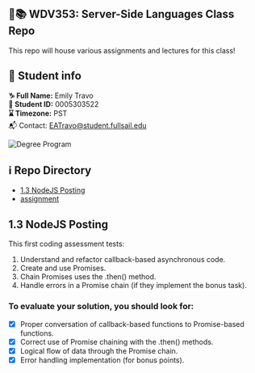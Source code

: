 ## 🔐📚 WDV353: Server-Side Languages Class Repo

This repo will house various assignments and lectures for this class!

## 🔗 Student info

**♑ Full Name:** Emily Travo <br>
**🔑 Student ID:** 0005303522 <br>
**⌛ Timezone:** PST <br>
📬 Contact: EATravo@student.fullsail.edu

![Degree Program](https://img.shields.io/badge/Degree-Web%20Development-orange?logo=gnometerminal)
<br>

## ℹ️ Repo Directory

- [1.3 NodeJS Posting](#13-nodejs-posting)
- [assignment](link)

## 1.3 NodeJS Posting

This first coding assessment tests:

1. Understand and refactor callback-based asynchronous code.
2. Create and use Promises.
3. Chain Promises uses the .then() method.
4. Handle errors in a Promise chain (if they implement the bonus task).

### To evaluate your solution, you should look for:

- [x] Proper conversation of callback-based functions to Promise-based functions.
- [x] Correct use of Promise chaining with the .then() methods.
- [x] Logical flow of data through the Promise chain.
- [x] Error handling implementation (for bonus points).
